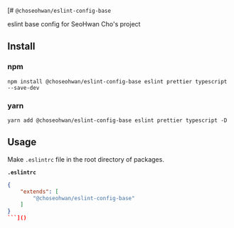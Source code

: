 [# `@choseohwan/eslint-config-base`

eslint base config for SeoHwan Cho's project

## Install

### npm
```shell
npm install @choseohwan/eslint-config-base eslint prettier typescript --save-dev
```

### yarn
```shell
yarn add @choseohwan/eslint-config-base eslint prettier typescript -D
```

## Usage

Make `.eslintrc` file in the root directory of packages.

**`.eslintrc`**
```json
{
    "extends": [
        "@choseohwan/eslint-config-base"
    ]
}
```]()